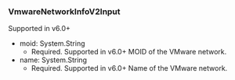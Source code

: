 ### VmwareNetworkInfoV2Input
Supported in v6.0+

- moid: System.String
  - Required. Supported in v6.0+
MOID of the VMware network.
- name: System.String
  - Required. Supported in v6.0+
Name of the VMware network.
